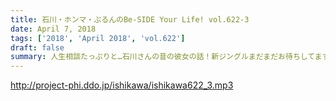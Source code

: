 ```yaml
---
title: 石川・ホンマ・ぶるんのBe-SIDE Your Life! vol.622-3
date: April 7, 2018
tags: ['2018', 'April 2018', 'vol.622']
draft: false
summary: 人生相談たっぷりと…石川さんの昔の彼女の話！新ジングルまだまだお待ちしてます！素材は先週の回で！MIURA
---
```


http://project-phi.ddo.jp/ishikawa/ishikawa622_3.mp3